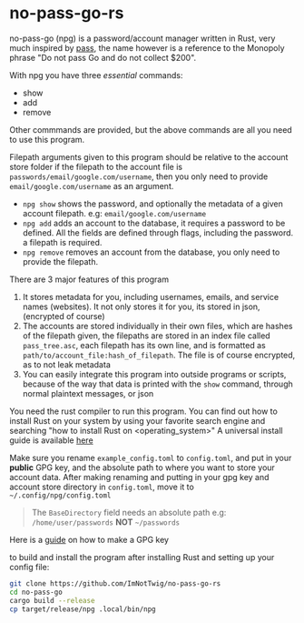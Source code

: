 # no-pass-go-rs
no-pass-go (npg) is a password/account manager written in Rust, very much inspired by [pass](https://www.passwordstore.org/), the name however is a reference to the Monopoly phrase "Do not pass Go and do not collect $200". 

With npg you have three _essential_ commands:
- show
- add
- remove

Other commmands are provided, but the above commands are all you need to use this program.

Filepath arguments given to this program should be relative to the account store folder if the filepath to the account file is `passwords/email/google.com/username`, then you only need to provide `email/google.com/username` as an argument.

- `npg show` shows the password, and optionally the metadata of a given account filepath. e.g: `email/google.com/username`
- `npg add` adds an account to the database, it requires a password to be defined. All the fields are defined through flags, including the password. a filepath is required.
- `npg remove` removes an account from the database, you only need to provide the filepath.

There are 3 major features of this program
1. It stores metadata for you, including usernames, emails, and service names (websites). It not only stores it for you, its stored in json, (encrypted of course)
2. The accounts are stored individually in their own files, which are hashes of the filepath given, the filepaths are stored in an index file called `pass_tree.asc`, each filepath has its own line, and is formatted as `path/to/account_file:hash_of_filepath`. The file is of course encrypted, as to not leak metadata
3. You can easily integrate this program into outside programs or scripts, because of the way that data is printed with the `show` command, through normal plaintext messages, or json

You need the rust compiler to run this program. You can find out how to install Rust on your system by using your favorite search engine and searching "how to install Rust on <operating_system>"
A universal install guide is available [here](https://rustup.rs/#)

Make sure you rename `example_config.toml` to `config.toml`, and put in your **public** GPG key, and the absolute path to where you want to store your account data.
After making renaming and putting in your gpg key and account store directory in `config.toml`, move it to `~/.config/npg/config.toml`
> The `BaseDirectory` field needs an absolute path e.g: `/home/user/passwords` **NOT** `~/passwords`

Here is a [guide](https://access.redhat.com/documentation/en-us/red_hat_enterprise_linux/6/html/security_guide/sect-security_guide-encryption-gpg-creating_gpg_keys_using_the_command_line) on how to make a GPG key

to build and install the program after installing Rust and setting up your config file:
```sh
git clone https://github.com/ImNotTwig/no-pass-go-rs
cd no-pass-go
cargo build --release
cp target/release/npg .local/bin/npg
```

